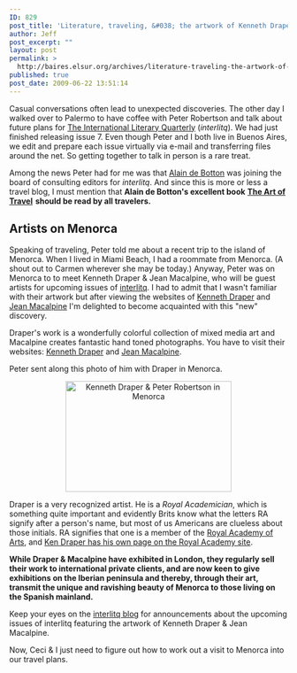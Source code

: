 ```yaml
---
ID: 829
post_title: 'Literature, traveling, &#038; the artwork of Kenneth Draper &#038; Jean Macalpine'
author: Jeff
post_excerpt: ""
layout: post
permalink: >
  http://baires.elsur.org/archives/literature-traveling-the-artwork-of-kenneth-draper-jean-macalpine/
published: true
post_date: 2009-06-22 13:51:14
---
```

Casual conversations often lead to unexpected discoveries. The other day I walked over to Palermo to have coffee with Peter Robertson and talk about future plans for <a href="http://interlitq.org">The International Literary Quarterly</a> (<em>interlitq</em>). We had just finished releasing issue 7. Even though Peter and I both live in Buenos Aires, we edit and prepare each issue virtually via e-mail and transferring files around the net. So getting together to talk in person is a rare treat. 

Among the news Peter had for me was that <a href="http://www.alaindebotton.com/index.asp">Alain de Botton</a> was joining the board of consulting editors for <em>interlitq</em>. And since this is more or less a travel blog, I must mention that <strong>Alain de Botton's excellent book</strong> <a href="http://www.amazon.com/gp/product/0375725342?ie=UTF8&tag=elsur-20&linkCode=as2&camp=1789&creative=9325&creativeASIN=0375725342"><strong>The Art of Travel</strong></a><img src="http://www.assoc-amazon.com/e/ir?t=elsur-20&l=as2&o=1&a=0375725342" width="1" height="1" border="0" alt="" style="border:none !important; margin:0px !important;" /> <strong>should be read by all travelers. </strong>

<h2>Artists on Menorca</h2>
Speaking of traveling, Peter told me about a recent trip to the island of Menorca. When I lived in Miami Beach, I had a roommate from Menorca. (A shout out to Carmen wherever she may be today.) Anyway, Peter was on Menorca to to meet Kenneth Draper & Jean Macalpine, who will be guest artists for upcoming issues of <a href="http://interlitq.org/">interlitq</a>. I had to admit that I wasn't familiar with their artwork but after viewing the websites of <a href="http://www.kennethdraper.com/">Kenneth Draper</a> and <a href="http://www.jeanmacalpine.com/">Jean Macalpine</a> I'm delighted to become acquainted with this "new" discovery.

Draper's work is a wonderfully colorful collection of mixed media art and Macalpine creates fantastic hand toned photographs. You have to visit their websites: <a href="http://www.kennethdraper.com/">Kenneth Draper</a> and <a href="http://www.jeanmacalpine.com/">Jean Macalpine</a>. 

Peter sent along this photo of him with Draper in Menorca. 
<center>
<img src="http://baires.elsur.org/wp-content/uploads/2009/06/dsc01862-300x200.jpg" alt="Kenneth Draper &amp; Peter Robertson in Menorca" title="Kenneth Draper &amp; Peter Robertson in Menorca" width="300" height="200" class="aligncenter size-medium wp-image-832" />
</center>

Draper is a very recognized artist. He is a <em>Royal Academician</em>, which is something quite important and evidently Brits know what the letters RA signify after a person's name, but most of us Americans are clueless about those initials. RA signifies that one is a member of the <a href="http://www.royalacademy.org.uk/academicians/">Royal Academy of Arts</a>, and <a href="http://www.royalacademy.org.uk/academicians/sculptors/ken-draper-ra,106,AR.html">Ken Draper has his own page on the Royal Academy site</a>. 

<strong>While Draper & Macalpine have exhibited in London, they regularly sell their work to international private clients, and are now keen to give exhibitions on the Iberian peninsula and thereby, through their art, transmit the unique and ravishing beauty of Menorca to those living on the Spanish mainland. </strong>

Keep your eyes on the <a href="http://interlitq.wordpress.com/">interlitq blog</a> for announcements about the upcoming issues of interlitq featuring the artwork of Kenneth Draper & Jean Macalpine. 

Now, Ceci & I just need to figure out how to work out a visit to Menorca into our travel plans.